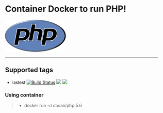 Container Docker to run PHP!
===================

![PHP Logo](https://raw.githubusercontent.com/docker-library/docs/01c12653951b2fe592c1f93a13b4e289ada0e3a1/php/logo.png)

----------


Supported tags
-------------

 - lastest [![Build Status](https://travis-ci.org/cbsan/docker-php.svg?branch=master)](https://travis-ci.org/cbsan/docker-php) [![](https://images.microbadger.com/badges/image/cbsan/php:7.0.svg)](https://microbadger.com/images/cbsan/php:7.0 "Get your own image badge on microbadger.com") [![](https://images.microbadger.com/badges/version/cbsan/php:7.0.svg)](https://microbadger.com/images/cbsan/php:7.0 "Get your own version badge on microbadger.com")

### Using container

> - docker run -d cbsan/php:5.6
